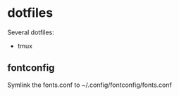 # dotfiles
Several dotfiles:
* tmux

## fontconfig

Symlink the fonts.conf to ~/.config/fontconfig/fonts.conf
